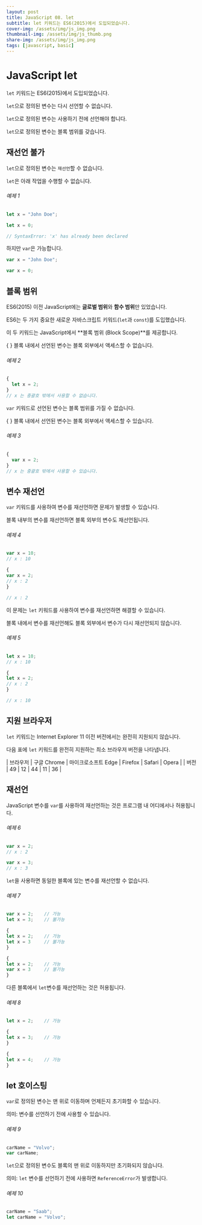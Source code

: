 ```yaml
---
layout: post
title: JavaScript 08. let
subtitle: let 키워드는 ES6(2015)에서 도입되었습니다.
cover-img: /assets/img/js_img.png
thumbnail-img: /assets/img/js_thumb.png
share-img: /assets/img/js_img.png
tags: [javascript, basic]
---
```


# JavaScript let

```let``` 키워드는 ES6(2015)에서 도입되었습니다.

```let```으로 정의된 변수는 다시 선언할 수 없습니다.

```let```으로 정의된 변수는 사용하기 전에 선언해야 합니다.

```let```으로 정의된 변수는 블록 범위를 갖습니다.

## 재선언 불가

```let```으로 정의된 변수는 ```재선언```할 수 없습니다.

```let```은 아래 작업을 수행할 수 없습니다.

###### 예제 1

```javascript
let x = "John Doe";

let x = 0;

// SyntaxError: 'x' has already been declared
```

하지만 ```var```은 가능합니다.

```javascript
var x = "John Doe";

var x = 0;
```

## 블록 범위

ES6(2015) 이전 JavaScript에는 **글로벌 범위**와 **함수 범위**만 있었습니다.

ES6는 두 가지 중요한 새로운 자바스크립트 키워드(```let```과 ```const```)를 도입했습니다.

이 두 키워드는 JavaScript에서 **블록 범위 (Block Scope)**를 제공합니다.

{ } 블록 내에서 선언된 변수는 블록 외부에서 액세스할 수 없습니다.

###### 예제 2

```javascript
{
  let x = 2;
}
// x 는 중괄호 밖에서 사용할 수 없습니다.
```

```var``` 키워드로 선언된 변수는 블록 범위를 가질 수 없습니다.

{ } 블록 내에서 선언된 변수는 블록 외부에서 액세스할 수 있습니다.

###### 예제 3

```javascript
{
  var x = 2;
}
// x 는 중괄호 밖에서 사용할 수 있습니다.
```

## 변수 재선언

```var``` 키워드를 사용하여 변수를 재선언하면 문제가 발생할 수 있습니다.

블록 내부의 변수를 재선언하면 블록 외부의 변수도 재선언됩니다.

###### 예제 4

```javascript
var x = 10;
// x : 10

{
var x = 2;
// x : 2
}

// x : 2
```

이 문제는 ```let``` 키워드를 사용하여 변수를 재선언하면 해결할 수 있습니다.

블록 내에서 변수를 재선언해도 블록 외부에서 변수가 다시 재선언되지 않습니다.

###### 예제 5

```javascript
let x = 10;
// x : 10

{
let x = 2;
// x : 2
}

// x : 10
```

## 지원 브라우저

```let``` 키워드는 Internet Explorer 11 이전 버전에서는 완전히 지원되지 않습니다.

다음 표에 ```let``` 키워드를 완전히 지원하는 최소 브라우저 버전을 나타냅니다.

| 브라우저 | 구글 Chrome | 마이크로소프트 Edge | Firefox | Safari | Opera |
| 버전 | 49 | 12 | 44 | 11 | 36 |

## 재선언

JavaScript 변수를 ```var```를 사용하여 재선언하는 것은 프로그램 내 어디에서나 허용됩니다.

###### 예제 6

```javascript
var x = 2;
// x : 2

var x = 3;
// x : 3
```

```let```을 사용하면 동일한 블록에 있는 변수를 재선언할 수 없습니다.

###### 예제 7

```javascript
var x = 2;    // 가능
let x = 3;    // 불가능

{
let x = 2;    // 가능
let x = 3     // 불가능
}

{
let x = 2;    // 가능
var x = 3     // 불가능
}
```

다른 블록에서 ```let```변수를 재선언하는 것은 허용됩니다.

###### 예제 8

```javascript
let x = 2;    // 가능

{
let x = 3;    // 가능
}

{
let x = 4;    // 가능
}
```

## let 호이스팅

```var```로 정의된 변수는 맨 위로 이동하며 언제든지 초기화할 수 있습니다.

의미: 변수를 선언하기 전에 사용할 수 있습니다.

###### 예제 9

```javascript
carName = "Volvo";
var carName;
```

```let```으로 정의된 변수도 블록의 맨 위로 이동하지만 초기화되지 않습니다.

의미: ```let``` 변수를 선언하기 전에 사용하면 ```ReferenceError```가 발생합니다.

###### 예제 10

```javascript
carName = "Saab";
let carName = "Volvo";
```
